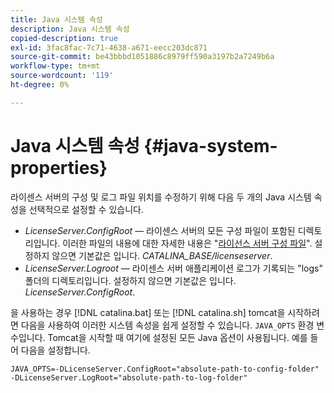 ```yaml
---
title: Java 시스템 속성
description: Java 시스템 속성
copied-description: true
exl-id: 3fac8fac-7c71-4638-a671-eecc203dc871
source-git-commit: be43bbbd1051886c8979ff590a3197b2a7249b6a
workflow-type: tm+mt
source-wordcount: '119'
ht-degree: 0%

---
```


# Java 시스템 속성 {#java-system-properties}

라이센스 서버의 구성 및 로그 파일 위치를 수정하기 위해 다음 두 개의 Java 시스템 속성을 선택적으로 설정할 수 있습니다.

* *LicenseServer.ConfigRoot* — 라이센스 서버의 모든 구성 파일이 포함된 디렉토리입니다. 이러한 파일의 내용에 대한 자세한 내용은 &quot;[라이선스 서버 구성 파일](../../aaxs-protected-streaming/aaxs-license-server-config-files/aaxs-configuration-directory-structure.md)&quot;. 설정하지 않으면 기본값은 입니다. *CATALINA_BASE/licenseserver*.
* *LicenseServer.Logroot* — 라이센스 서버 애플리케이션 로그가 기록되는 &quot;logs&quot; 폴더의 디렉토리입니다. 설정하지 않으면 기본값은 입니다. *LicenseServer.ConfigRoot*.

을 사용하는 경우 [!DNL catalina.bat] 또는 [!DNL catalina.sh] tomcat을 시작하려면 다음을 사용하여 이러한 시스템 속성을 쉽게 설정할 수 있습니다. `JAVA_OPTS` 환경 변수입니다. Tomcat을 시작할 때 여기에 설정된 모든 Java 옵션이 사용됩니다. 예를 들어 다음을 설정합니다.

```
JAVA_OPTS=-DLicenseServer.ConfigRoot="absolute-path-to-config-folder" -DLicenseServer.LogRoot="absolute-path-to-log-folder"
```
